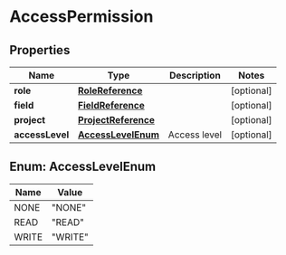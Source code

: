 

# AccessPermission

## Properties

Name | Type | Description | Notes
------------ | ------------- | ------------- | -------------
**role** | [**RoleReference**](RoleReference.md) |  |  [optional]
**field** | [**FieldReference**](FieldReference.md) |  |  [optional]
**project** | [**ProjectReference**](ProjectReference.md) |  |  [optional]
**accessLevel** | [**AccessLevelEnum**](#AccessLevelEnum) | Access level |  [optional]



## Enum: AccessLevelEnum

Name | Value
---- | -----
NONE | &quot;NONE&quot;
READ | &quot;READ&quot;
WRITE | &quot;WRITE&quot;



